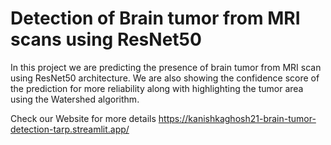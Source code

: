 # Detection of Brain tumor from MRI scans using ResNet50 

In this project we are predicting the presence of brain tumor from MRI scan using ResNet50 architecture.
We are also showing the confidence score of the prediction for more reliability along with highlighting the tumor area using the Watershed algorithm.

Check our Website for more details
https://kanishkaghosh21-brain-tumor-detection-tarp.streamlit.app/

